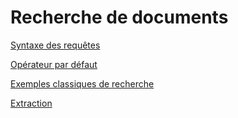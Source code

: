 # Recherche de documents

[Syntaxe des requêtes](syntaxe-des-requetes.md)

[Opérateur par défaut](operateur-par-defaut.md)

[Exemples classiques de recherche](exemples-classiques-de-recherche.md)

[Extraction](extraction.md)

